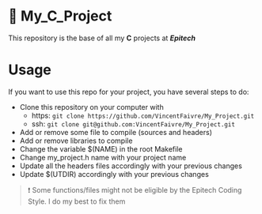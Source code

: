 # :notebook: My_C_Project
This repository is the base of all my **C** projects at ***Epitech***

# Usage
If you want to use this repo for your project, you have several steps to do:
- Clone this repository on your computer with
  - https: ```git clone https://github.com/VincentFaivre/My_Project.git```
  - ssh: ```git clone git@github.com:VincentFaivre/My_Project.git```
- Add or remove some file to compile (sources and headers)
- Add or remove libraries to compile
- Change the variable $(NAME) in the root Makefile
- Change my_project.h name with your project name
- Update all the headers files accordingly with your previous changes
- Update $(UTDIR) accordingly with your previous changes

> :heavy_exclamation_mark: Some functions/files might not be eligible by the Epitech Coding Style. I do my best to fix them
